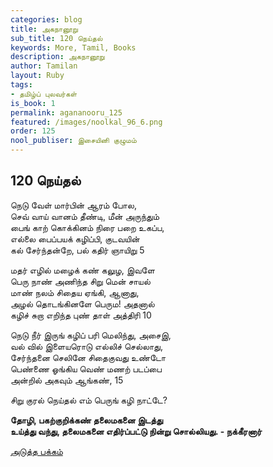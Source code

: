 ```yaml
---
categories: blog
title: அகநானூறு
sub_title: 120 நெய்தல்
keywords: More, Tamil, Books
description: அகநானூறு
author: Tamilan
layout: Ruby
tags:
- தமிழ்ப் புலவர்கள்
is_book: 1
permalink: agananooru_125
featured: /images/noolkal_96_6.png
order: 125
nool_publiser: இசையினி குழுமம்
---
```



## 120 நெய்தல்

நெடு வேள் மார்பின் ஆரம் போல,  
செவ் வாய் வானம் தீண்டி, மீன் அருந்தும்  
பைங் காற் கொக்கினம் நிரை பறை உகப்ப,  
எல்லை பைப்பயக் கழிப்பி, குடவயின்  
கல் சேர்ந்தன்றே, பல் கதிர் ஞாயிறு 5

மதர் எழில் மழைக் கண் கலுழ, இவளே  
பெரு நாண் அணிந்த சிறு மென் சாயல்  
மாண் நலம் சிதைய ஏங்கி, ஆனாது,  
அழல் தொடங்கினளே பெரும! அதனால்  
கழிச் சுறா எறிந்த புண் தாள் அத்திரி 10

நெடு நீர் இருங் கழிப் பரி மெலிந்து, அசைஇ,  
வல் வில் இளையரொடு எல்லிச் செல்லாது,  
சேர்ந்தனை செலினே சிதைகுவது உண்டோ  
பெண்ணை ஓங்கிய வெண் மணற் படப்பை  
அன்றில் அகவும் ஆங்கண், 15

சிறு குரல் நெய்தல் எம் பெருங் கழி நாட்டே?

**தோழி, பகற்குறிக்கண் தலைமகனை இடத்து  
உய்த்து வந்து, தலைமகனை எதிர்ப்பட்டு நின்று சொல்லியது. - நக்கீரனார்**

[அடுத்த பக்கம்](agananooru_126)